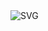 <img align="center" fit="fill" alt="SVG" src="[[https://i.ibb.co/MR9KHDV/giphy.webp](https://raw.githubusercontent.com/Lyaxpm/Lyaxpm/main/readmebox.svg)](https://raw.githubusercontent.com/Lyaxpm/Lyaxpm/main/readmebox.svg)" />
